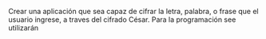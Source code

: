 Crear una aplicación que sea capaz de cifrar la letra, palabra, o frase que el usuario ingrese, a traves del cifrado César.
Para la programación see utilizarán 
